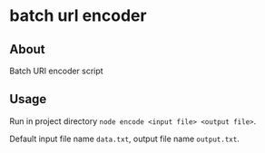 # batch url encoder

## About

Batch URI encoder script

## Usage

Run in project directory `node encode <input file> <output file>`.

Default input file name `data.txt`, output file name `output.txt`.

